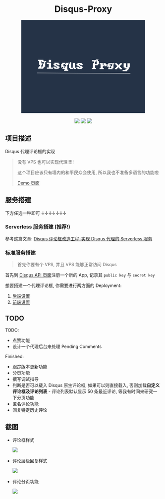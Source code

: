 <h1 align="center">
Disqus-Proxy
</h1>

<div align="center"><img width="400px" src="logo.png"/></div>


<p align="center">
  
  
<img src="https://img.shields.io/badge/link-996.icu-red.svg"/>
<img src="https://img.shields.io/badge/license-NPL%20(The%20996%20Prohibited%20License)-blue.svg"/>
<img src="https://badges.frapsoft.com/os/gpl/gpl.svg?v=103"/>
</p>

## 项目描述

Disqus 代理评论框的实现

> 没有 VPS 也可以实现代理!!!!!
>
>这个项目应该只有墙内的和平民众会使用, 所以我也不准备多语言的功能啦
>
>[ Demo 页面](http://szhshp.org/tech/2017/08/20/jekylldisqusproxy.html)


## 服务搭建

下方任选一种即可 ↓↓↓↓↓↓↓

### Serverless 服务搭建 (推荐!)


参考这篇文章: [Disqus 评论框改造工程-实现 Disqus 代理的 Serverless 服务](https://szhshp.org/tech/2019/07/22/disquswithouvps.html)

### 标准服务搭建

>首先你要有个 VPS, 并且 VPS 能够正常访问 Disqus

首先到 [Disqus API 页面](https://disqus.com/api/applications/)注册一个新的 App, 记录其 `public key` 与 `secret key`

想要搭建一个代理评论框, 你需要进行两方面的 Deployment:

1. [   后端设置    ](server/#server-deployment)
2. [前端设置](client/#client-deployment)




## TODO

TODO:

- 点赞功能
- 设计一个代理后台来处理 Pending Comments

Finished:

- 跟踪版本更新功能
- 分页功能
- 撰写调试指导
- 判断是否可以载入 Disqus 原生评论框, 如果可以则直接载入, 否则加载**自定义评论框及评论列表**
      - 评论列表默认显示 50 条最近评论, 等我有时间来研究一下分页功能 
- 匿名评论功能
- 回复特定历史评论

## 截图

- 评论框样式
   
   ![]( https://i.postimg.cc/mrqknRWX/Image_036.png  )
   
- 评论层级回复样式
   
   ![]( https://i.postimg.cc/4yRdJ5dp/Image_037.png  )

- 评论分页功能

   ![]( https://i.postimg.cc/9M705SWW/Image_038.png )


